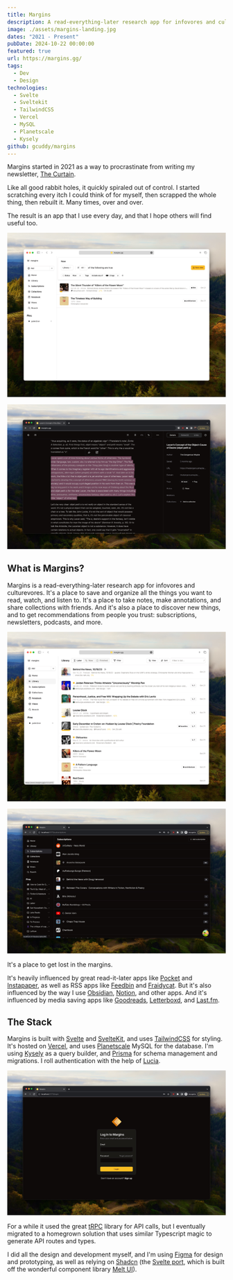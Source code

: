 ```yaml
---
title: Margins
description: A read-everything-later research app for infovores and culturevores.
image: ./assets/margins-landing.jpg
dates: "2021 - Present"
pubDate: 2024-10-22 00:00:00
featured: true
url: https://margins.gg/
tags:
  - Dev
  - Design
technologies:
  - Svelte
  - Sveltekit
  - TailwindCSS
  - Vercel
  - MySQL
  - Planetscale
  - Kysely
github: gcuddy/margins
---
```


Margins started in 2021 as a way to procrastinate from writing my newsletter, [The Curtain](https://guscuddy.substack.com).

Like all good rabbit holes, it quickly spiraled out of control. I started scratching every itch I could think of for myself, then scrapped the whole thing, then rebuilt it. Many times, over and over.

The result is an app that I use every day, and that I hope others will find useful too.

![Exploring your library with views](./assets/margins-view.jpg)

![Annotating an article in Margins](./assets/margins-annotations.jpg)

## What is Margins?

Margins is a read-everything-later research app for infovores and culturevores. It's a place to save and organize all the things you want to read, watch, and listen to. It's a place to take notes, make annotations, and share collections with friends. And it's also a place to discover new things, and to get recommendations from people you trust: subscriptions, newsletters, podcasts, and more.

![Looking over a library in Margins](./assets/margins.jpg)

![Margins subscriptions](./assets/margins-subscriptions.jpg)

It's a place to get lost in the margins.

It's heavily influenced by great read-it-later apps like [Pocket](https://getpocket.com/) and [Instapaper](https://www.instapaper.com/), as well as RSS apps like [Feedbin](https://feedbin.com/) and [Fraidycat](https://github.com/kickscondor/fraidycat). But it's also influenced by the way I use [Obsidian](https://obsidian.md), [Notion](https://www.notion.so/), and other apps. And it's influenced by media saving apps like [Goodreads](https://www.goodreads.com/), [Letterboxd](https://letterboxd.com/), and [Last.fm](https://www.last.fm/).

## The Stack

Margins is built with [Svelte](https://svelte.dev/) and [SvelteKit](https://kit.svelte.dev/), and uses [TailwindCSS](https://tailwindcss.com/) for styling. It's hosted on [Vercel](https://vercel.com/), and uses [Planetscale](https://planetscale.com/) MySQL for the database. I'm using [Kysely](https://kysely.dev/) as a query builder, and [Prisma](https://www.prisma.io/) for schema management and migrations. I roll authentication with the help of [Lucia](https://lucia-auth.com).

![Margins login screen — calm and collected.](./assets/margins-login.jpg)

For a while it used the great [tRPC](https://www.trpc.io/) library for API calls, but I eventually migrated to a homegrown solution that uses similar Typescript magic to generate API routes and types.

I did all the design and development myself, and I'm using [Figma](https://www.figma.com/) for design and prototyping, as well as relying on [Shadcn](https://ui.shadcn.com) (the [Svelte port](https://www.shadcn-svelte.com), which is built off the wonderful component library [Melt UI](https://www.melt-ui.com)).
